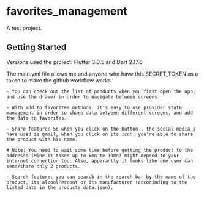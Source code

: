 # favorites_management

A test project.

## Getting Started

Versions used the project: Flutter 3.0.5 and Dart 2.17.6

The main.yml file allows me and anyone who have this SECRET_TOKEN as a token to make the github workflow works.

    - You can check out the list of products when you first open the app, and use the drawer in order to navigate between screens.

    - With add to favorites methods, it's easy to use provider state management in order to share data between different screens, and add the data to favorites.

    - Share feature: So when you click on the button , the social media I have used is gmail, when you click on its icon, you're able to share the product with his name.

    # Note: You need to wait some time before getting the product to the addresse (Mine it takes up to 5mn to 10mn) might depend to your internet connection too. Also, apparantly it looks like one user can send/share only 2 products.

    - Search feature: you can search in the search bar by the name of the product, its alcoolPercent or its manufacturer (accorinding to the listed data in the products_data.json).
